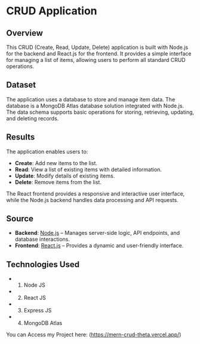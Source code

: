 # CRUD Application

## Overview
This CRUD (Create, Read, Update, Delete) application is built with Node.js for the backend and React.js for the frontend. It provides a simple interface for managing a list of items, allowing users to perform all standard CRUD operations.

## Dataset
The application uses a database to store and manage item data. The database is a MongoDB Atlas database solution integrated with Node.js. The data schema supports basic operations for storing, retrieving, updating, and deleting records.

## Results
The application enables users to:
- **Create**: Add new items to the list.
- **Read**: View a list of existing items with detailed information.
- **Update**: Modify details of existing items.
- **Delete**: Remove items from the list.

The React frontend provides a responsive and interactive user interface, while the Node.js backend handles data processing and API requests.

## Source
- **Backend**: [Node.js](https://nodejs.org/) – Manages server-side logic, API endpoints, and database interactions.
- **Frontend**: [React.js](https://reactjs.org/) – Provides a dynamic and user-friendly interface.

## Technologies Used

* 1. Node JS
* 2. React JS
* 3. Express JS
* 4. MongoDB Atlas

You can Access my Project here: (https://mern-crud-theta.vercel.app/)
